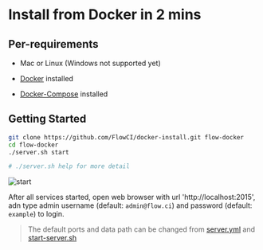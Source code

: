 # Install from Docker in 2 mins

## Per-requirements

- Mac or Linux (Windows not supported yet)

- [Docker](https://docs.docker.com/install/) installed

- [Docker-Compose](https://docs.docker.com/compose/install/) installed

## Getting Started

```bash
git clone https://github.com/FlowCI/docker-install.git flow-docker
cd flow-docker
./server.sh start

# ./server.sh help for more detail
```

![start](https://github.com/FlowCI/docs/raw/master/src/start_server.gif)

After all services started, open web browser with url 'http://localhost:2015', adn type admin username (default: `admin@flow.ci`) and password (default: `example`) to login.

> The default ports and data path can be changed from [server.yml](./server.yml) and [start-server.sh](./server.sh)
